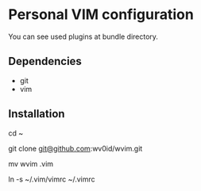 # Personal VIM configuration

You can see used plugins at bundle directory.

## Dependencies
- git
- vim

## Installation
cd ~

git clone git@github.com:wv0id/wvim.git

mv wvim .vim

ln -s ~/.vim/vimrc ~/.vimrc
